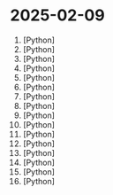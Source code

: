 # 2025-02-09

1. [](https://github.comundefined "RAGFlow is an open-source RAG (Retrieval-Augmented Generation) engine based on deep document understanding.") [Python]
2. [](https://github.comundefined "Finetune Llama 3.3, DeepSeek-R1 & Reasoning LLMs 2x faster with 70% less memory") [Python]
3. [](https://github.comundefined "基于大模型搭建的聊天机器人，同时支持 微信公众号、企业微信应用、飞书、钉钉 等接入，可选择GPT3.5/GPT-4o/GPT-o1/ DeepSeek/Claude/文心一言/讯飞星火/通义千问/ Gemini/GLM-4/Claude/Kimi/LinkAI，能处理文本、语音和图片，访问操作系统和互联网，支持基于自有知识库进行定制企业智能客服。") [Python]
4. [](https://github.comundefined "😎丰富生态、🧩支持扩展、🦄多模态 - 大模型原生即时通信机器人平台 🤖 | 适配 QQ / 微信（企业微信、个人微信）/ 飞书（feishu）/ Discord / OneBot 等消息平台 | 支持 OpenAI GPT、ChatGPT、DeepSeek、Dify、Claude、Gemini、Ollama、LM Studio、SiliconFlow、Qwen、Moonshot、ChatGLM 等 LLM 的机器人 / Agent | LLM-based instant messaging bots platform, supports Discord, WeChat, Lark, QQ platform, OpenAI ChatGPT, DeepSeek.") [Python]
5. [](https://github.comundefined "Stable Diffusion web UI") [Python]
6. [](https://github.comundefined "Task-Aware Agent-driven Prompt Optimization Framework") [Python]
7. [](https://github.comundefined "SGLang is a fast serving framework for large language models and vision language models.") [Python]
8. [](https://github.comundefined "openpilot is an operating system for robotics. Currently, it upgrades the driver assistance system on 275+ supported cars.") [Python]
9. [](https://github.comundefined "🚀🚀 「大模型」50分钟完全从0训练26M的小参数GPT！🌏 Train a 26M-parameter GPT from scratch in just 50 min!") [Python]
10. [](https://github.comundefined "Prompt-To-Agent : Create custom engineering agents for your codebase") [Python]
11. [](https://github.comundefined "Train transformer language models with reinforcement learning.") [Python]
12. [](https://github.comundefined "Ultralytics YOLO11 🚀") [Python]
13. [](https://github.comundefined "The best and simplest free open source web page change detection, website watcher, restock monitor and notification service. Restock Monitor, change detection. Designed for simplicity - Simply monitor which websites had a text change for free. Free Open source web page change detection, Website defacement monitoring, Price change notification") [Python]
14. [](https://github.comundefined "小红书笔记 | 评论爬虫、抖音视频 | 评论爬虫、快手视频 | 评论爬虫、B 站视频 ｜ 评论爬虫、微博帖子 ｜ 评论爬虫、百度贴吧帖子 ｜ 百度贴吧评论回复爬虫 | 知乎问答文章｜评论爬虫") [Python]
15. [](https://github.comundefined "Agent Framework / shim to use Pydantic with LLMs") [Python]
16. [](https://github.comundefined "SearXNG is a free internet metasearch engine which aggregates results from various search services and databases. Users are neither tracked nor profiled.") [Python]
